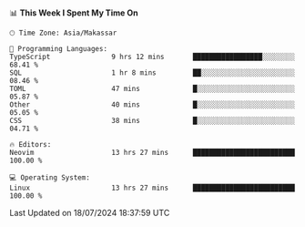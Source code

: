 <!--START_SECTION:waka-->
📊 **This Week I Spent My Time On** 

```text
🕑︎ Time Zone: Asia/Makassar

💬 Programming Languages: 
TypeScript               9 hrs 12 mins       █████████████████░░░░░░░░   68.41 % 
SQL                      1 hr 8 mins         ██░░░░░░░░░░░░░░░░░░░░░░░   08.46 % 
TOML                     47 mins             █░░░░░░░░░░░░░░░░░░░░░░░░   05.87 % 
Other                    40 mins             █░░░░░░░░░░░░░░░░░░░░░░░░   05.05 % 
CSS                      38 mins             █░░░░░░░░░░░░░░░░░░░░░░░░   04.71 % 

🔥 Editors: 
Neovim                   13 hrs 27 mins      █████████████████████████   100.00 % 

💻 Operating System: 
Linux                    13 hrs 27 mins      █████████████████████████   100.00 % 
```


 Last Updated on 18/07/2024 18:37:59 UTC
<!--END_SECTION:waka-->
